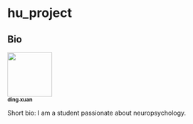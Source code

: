 # hu_project

## Bio
<a href="https://github.com/nauxgnid">
   <img src="https://avatars.githubusercontent.com/u/208187579?v=4" width="100px;" alt=""/>
   <br /><sub><b>ding xuan</b></sub>
</a>

Short bio: I am a student passionate about neuropsychology.